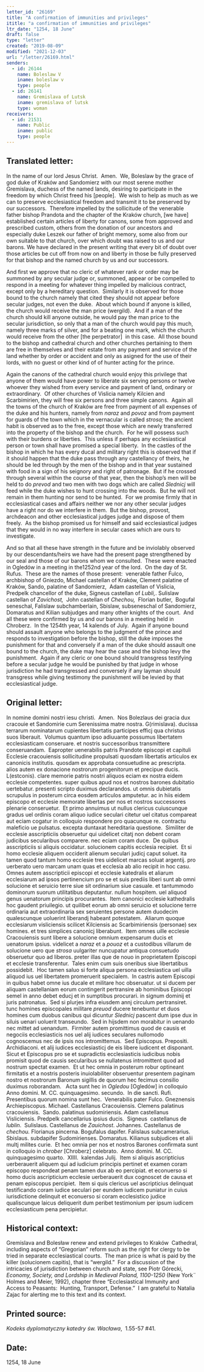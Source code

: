 ```yaml
---
letter_id: "26169"
title: "A confirmation of immunities and privileges"
ititle: "a confirmation of immunities and privileges"
ltr_date: "1254, 18 June"
draft: false
type: "letter"
created: "2019-08-09"
modified: "2021-12-03"
url: "/letter/26169.html"
senders:
  - id: 26144
    name: Boleslaw V
    iname: boleslaw v
    type: people
  - id: 26141
    name: Gremislava of Lutsk
    iname: gremislava of lutsk
    type: woman
receivers:
  - id: 21531
    name: Public
    iname: public
    type: people
---
```

<h2> Translated letter:</h2><p>In the name of our lord Jesus Christ.&nbsp; Amen.&nbsp; We, Boleslaw by the grace of god duke of Kraków and Sandomierz with our most serene mother Gremislava, duchess of the named lands, desiring to participate in the freedom by which Christ freed his [people].&nbsp; We wish to help as much as we can to preserve ecclesiastical freedom and transmit it to be preserved by our successors.&nbsp; Therefore impelled by the sollicitude of the venerable father bishop Prandota and the chapter of the Kraków church, [we have] established certain articles of liberty for canons, some from approved and prescribed custom, others from the donation of our ancestors and especially duke Leszek our father of bright memory, some also from our own suitable to that church, over which doubt was raised to us and our barons. We have declared in the present writing that every bit of doubt over those articles be cut off from now on and liberty in those be fully preserved for that bishop and the named church by us and our successors.&nbsp;</p><p>And first we approve that no cleric of whatever rank or order may be summoned by any secular judge or, summoned, appear or be compelled to respond in a meeting for whatever thing impelled by malicious contract, except only by a hereditary question.&nbsp; Similarly it is observed for those bound to the church namely that cited they should not appear before secular judges, not even the duke.&nbsp; About which bound if anyone is killed, the church would receive the man price (wergild).&nbsp; And if a man of the church should kill anyone outside, he would pay the man price to the secular jurisdiction, so only that a man of the church would pay this much, namely three marks of silver, and for a beating one mark, which the church would receive from the other [the perpetrator] &nbsp;in this case.&nbsp; All those bound to the bishop and cathedral church and other churches pertaining to them are free in themselves and their estate from any payment and service of the land whether by order or accident and only as asigned for the use of their lords, with no guest or other kind of of hunter acting for the prince.&nbsp;</p><p>Again the canons of the cathedral church would enjoy this privilege that anyone of them would have power to liberate six serving persons or twelve whoever they wished from every service and payment of land, ordinary or extraordinary.&nbsp; Of other churches of Vislicia namely Kilcien and Scarbimirien, they will free six persons and three simple canons.&nbsp; Again all the towns of the church of Kraków are free from payment of all expenses of the duke and his hunters, namely from <i>naraz</i> and <i>povoz</i> and from payment for guards of the town which in the vernacular is called <i>strosa;</i> the ancient habit is observed as to the free, except those which are newly transferred into the property of the bishop and the church.&nbsp; For he will possess such with their burdens or liberties.&nbsp; This unless if perhaps any ecclesiastical person or town shall have promised a special liberty.&nbsp; In the castles of the bishop in which he has every ducal and military right this is observed that if it should happen that the duke pass through any castellancy of theirs, he should be led through by the men of the bishop and in that year sustained with food in a sign of his seignory and right of patronage.&nbsp; But if he crossed through several within the course of that year, then the bishop’s men will be held to do <i>prevod </i>and two men with two dogs which are called <i>Slednicj </i>will feed while the duke wishes to hunt crossing into the woods.&nbsp; But he will not remain in them hunting nor send to be hunted.&nbsp; For we promise firmly that in ecclesiastical cases and affairs neither we nor any other secular judges have a right nor do we interfere in them.&nbsp; But the bishop, provost, archdeacon and other ecclesiastical judges judge and dispose of them freely.&nbsp; As the bishop promised us for himself and said ecclesiastical judges that they would in no way interfere in secular cases which are ours to investigate.</p><p>And so that all these have strength in the future and be inviolably observed by our descendants/heirs we have had the present page strengthened by our seal and those of our barons whom we consulted.&nbsp; These were enacted in Ogledów in a meeting in the1252nd year of the lord.&nbsp; On the day of St. Rufus.&nbsp; These are the names of those present:&nbsp; venerable father Fulco, archbishop of Gniezdo, Michael castellan of Kraków, Clement palatine of Kraków, Sando, palatine of Sandomierz,&nbsp; Adam castellan of Vislicia, Predpelk chancellor of the duke, Signeus castellan of <i>Lubli,</i>. Sulislaw castellan of <i>Zavichost,</i>&nbsp; John castellan of <i>Chechou,</i>&nbsp; Florian butler,&nbsp; Bogufal seneschal, Falislaw subchamberlain, Sbislaw, subseneschal of Sandomierz, Domaratus and Kilian subjudges and many other knights of the court.&nbsp; And all these were confirmed by us and our barons in a meeting held in Chroberz.&nbsp; In the 1254th year, 14 kalends of July.&nbsp; Again if anyone bound should assault anyone who belongs to the judgment of the prince and responds to investigation before the bishop, still the duke imposes the punishment for that and conversely if a man of the duke should assault one bound to the church, the duke may hear the case and the bishop levy the punishment.&nbsp; Again if any cleric or one bound should transgress testifying before a secular judge he would be punished by that judge in whose jurisdiction he had transgressed and conversely if any layman should transgress while giving testimony the punishment will be levied by that ecclesiastical judge.</p><h2 class="mt-4"> Original letter:</h2><p>In nomine domini nostri iesu christi.&nbsp; Amen.&nbsp; Nos Bolezlaus dei gracia dux cracouie et Sandomirie cum Serenissima matre nostra. G(rimislava). ducissa terrarum nominatarum cupientes libertatis participes efficj qua christus suos liberauit.&nbsp; Volumus quantum ipso adiuuante possumus libertatem ecclesiasticam conseruare. et nostris successoribus transmittere conseruandam.&nbsp; Eapropter uenerabilis patris Prandote episcopi et capituli Ecclesie cracouiensis sollicitudine propulsati quosdam libertatis articulos ex canonicis institutis. quosdam ex approbata consuetudine ac prescripta. alios autem ex donacione nostrorum progenitorum et precipue ducis.&nbsp; L(estconis). clare memorie patris nostri aliquos eciam ex nostra eidem ecclesie competentes. super quibus apud nos et nostros barones dubitatio uertebatur. presenti scripto duximus declarandos. ut omnis dubietatis scrupulus in posterum circa eosdem articulos amputetur. ac in hiis eidem episcopo et ecclesie memorate libertas per nos et nostros successores plenarie conseruetur.&nbsp; Et primo annuimus ut nullus clericus cuiuscunque gradus uel ordinis coram aliquo iudice seculari citetur uel citatus compareat aut eciam cogatur in colloquio respondere pro quacunque re. contractu maleficio ue pulsatus. excepta duntaxat hereditaria questione.&nbsp; Similiter de ecclesie asscripticiis obseruetur qui uidelicet citatj non debent coram judicibus secularibus comparere. nec eciam coram duce.&nbsp; De quibus asscripticiis si aliquis occidatur. solucionem capitis ecclesia recipiet.&nbsp; Et si homo ecclesie aliquem occiderit alienum seculari judicj caput soluet. ita tamen quod tantum homo ecclesie tres uidelicet marcas soluat argentij. pro uerberato uero marcam unam quas et ecclesia ab alio recipit in hoc casu.&nbsp; Omnes autem asscripticii episcopi et ecclesie katedralis et aliarum ecclesiarum ad ipsos pertinencium pro se et suis prediis liberi sunt ab omni solucione et seruicio terre siue sit ordinarium siue casuale. et tantummodo dominorum suorum utilitatibus deputantur. nullum hospitem. uel aliquod genus uenatorum principis procurantes.&nbsp; Item canonici ecclesie kathedralis hoc gaudent priuilegio. ut quilibet eorum ab omni seruicio et solucione terre ordinaria aut extraordinaria sex seruientes persone autem duodecim qualescunque uoluerint liberandj habeant potestatem.&nbsp; Aliarum quoque ecclesiarum visliciensis scilicet Kilciensis ac Scarbimiriensis (personae) sex homines. et tres simplices canonicj liberabunt.&nbsp; Item omnes uille ecclesie Cracouiensis sunt libere a solucione omnium expensarum ducis et uenatorum ipsius. videlicet a <i>naraz</i> et a <i>pouoz </i>et a custodibus villarum de solucione uero que <i>strosa</i> uulgariter nuncupatur antiqua consuetudo obseruetur quo ad liberos. preter illas que de nouo in proprietatem Episcopi et ecclesie transferentur.&nbsp; Tales enim cum suis oneribus siue libertatibus possidebit.&nbsp; Hoc tamen saluo si forte aliqua persona ecclesiastica uel uilla aliquod ius uel libertatem promeruerit specialem.&nbsp; In castris autem Episcopi in quibus habet omne ius ducale et militare hoc obseruatur. ut si ducem per aliquam castellaniam eorum contingerit pertransire ab hominibus Episcopi semel in anno debet educj et in sumptibus procurari. in signum dominij et juris patronatus.&nbsp; Sed si plurjes infra eiusdem annj circulum pertransiret. tunc homines episcopales militare <i>preuod</i> ducere tenebuntur et duos homines cum duobus canibus qui dicuntur <i>Slednicj </i>pascent dum ipse dux in siluis uenari uoluerit transeundo.&nbsp; Sed in hijsdem non morabitur in uenando nec mittet ad uenandum.&nbsp; Firmiter autem promittimus quod de causis et negociis ecclesiasticis nos uel alij iudices seculares nullomodo cognoscemus nec de ipsis nos intromittemus.&nbsp; Sed Episcopus. Prepositi. Archidiaconi. et alij iudices ecclesiasticj de eis libere iudicent et disponant.&nbsp; Sicut et Episcopus pro se et supradictis ecclesiasticis iudicibus nobis promisit quod de causis secularibus se nullatenus intromittent quod ad nostrum spectat examen.&nbsp; Et ut hec omnia in posterum robur optineant firmitatis et a nostris posteris inuiolabiliter obseruentur presentem paginam nostro et nostrorum Baronum sigillis de quorum hec fecimus consilio duximus roborandam.&nbsp;&nbsp; Acta sunt hec in <i>Ogledou </i>[Ogledów] in colloquio Anno domini. M. CC. quinquagesimo. secundo.&nbsp; In die sancti. Rufi.&nbsp; Presentibus quorum nomina sunt hec.&nbsp; Venerabilis pater Fulco. Gneznensis Archiepiscopus. Michael. Castellanus Cracouiensis. Clemens palatinus cracouiensis.&nbsp; Sando. palatinus sudomiriensis. Adam castellanus Visliciensis. Predpelk cancellarius ipsius ducis.&nbsp; Signeus&nbsp; castellanus de <i>lublin</i>.&nbsp; Sulislaus. Castellanus de <i>Zauichost</i>. Johannes. Castellanus de <i>chechou.</i> Florianus pincerna. Bogufalus dapifer. Falislaus subcamerarius. Sbislaus. subdapifer Sudomirienses. Domaratus. Kilianus subjudices et alii multj milites curie.&nbsp; Et hec omnia per nos et nostros Barones confirmata sunt in colloquio in <i>chrober </i>[Chroberz] celebrato.&nbsp; Anno domini. M. CC. quinquagesimo quarto.&nbsp; XIIII.&nbsp; kalendas Julij.&nbsp; Item si aliquis ascripticius uerberauerit aliquem qui ad iudicium principis pertinet et examen coram episcopo respondeat penam tamen dux ab eo percipiat. et econuerso si homo ducis ascripticium ecclesie uerberauerit dux cognoscet de causa et penam episcopus percipiet.&nbsp; Item si quis clericus uel ascripticius delinquat testificando coram iudice seculari per eundem iudicem puniatur in cuius iurisdictione delinquit et econuerso si coram ecclesistico judice qualiscunque laicus deliquerit dum peribet testimonium per ipsum iudicem ecclesiasticum pena percipietur.</p><h2 class="mt-4"> Historical context:</h2><p>Gremislava and Bolesław renew and extend privileges to Kraków &nbsp;Cathedral, including aspects of “Gregorian” reform such as the right for clergy to be tried in separate ecclesiastical courts.&nbsp; The man price is what is paid by the killer (solucionem capitis), that is “wergild.”&nbsp; For a discussion of the intricacies of jurisdiction between church and state, see Piotr Górecki, <i>Economy, Society, and Lordship in Medieval Poland, 1100-1250 </i>(New York¨ Holmes and Meier, 1992), chapter three “Ecclesiastical Immunity and Access to Peasants:&nbsp; Hunting, Transport, Defense.”&nbsp; I am grateful to Natalia Zajac for alerting me to this text and its context.</p><h2 class="mt-4"> Printed source:</h2><p><i><span>Kodeks dyplomatyczny katedry św. Wacława</span></i><span>, &nbsp;1.55-57 #41.&nbsp;&nbsp;</span></p><h2 class="mt-4"> Date:</h2>1254, 18 June